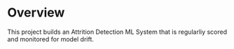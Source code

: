 # Overview
This project builds an Attrition Detection ML System that is regularliy scored and monitored for model drift.